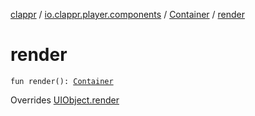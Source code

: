 [clappr](../../index.md) / [io.clappr.player.components](../index.md) / [Container](index.md) / [render](.)

# render

`fun render(): `[`Container`](index.md)

Overrides [UIObject.render](../../io.clappr.player.base/-u-i-object/render.md)

